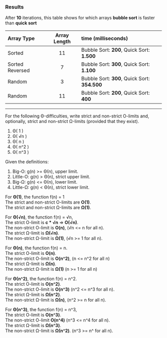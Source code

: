 ### Results
After **10** iterations, this table shows for which arrays **bubble sort** is faster than **quick sort**

| Array Type      | Array Length | time (milliseconds)                           |
|:----------------|:------------:|:----------------------------------------------|
 | Sorted          |      11      | Bubble Sort: **200**, Quick Sort:   **1.500** |
 | Sorted Reversed |      7       | Bubble Sort: **300**, Quick Sort:   **1.100** |
 | Random          |      3       | Bubble Sort: **300**, Quick Sort: **354.500** |
 | Random          |      11      | Bubble Sort: **200**, Quick Sort:     **400** |
---
For the following Θ-difficulties, write strict and non-strict O-limits and, optionally, strict and non-strict Ω-limits (provided that they exist).
1. Θ( 1 )
2. Θ( √n )
3. Θ( n )
4. Θ( n^2 )
5. Θ( n^3 )  

Given the definitions:
1. Big-O: g(n) >= Θ(n), upper limit. 
2. Little-O: g(n) > Θ(n), strict upper limit.   
3. Big-Ω: g(n) <= Θ(n), lower limit.  
4. Little-Ω: g(n) < Θ(n), strict lower limit.  

For **Θ(1)**, the function f(n) = 1  
The strict and non-strict O-limits are **O(1)**.  
The strict and non-strict Ω-limits are **Ω(1)**.  

For **Θ(√n)**, the function f(n) = √n,  
The strict O-limit is **c * √n** => **O(√n)**.   
The non-strict O-limit is **O(n)**, (√n <= n for all n).    
The strict Ω-limit is **Ω(√n)**.  
The non-strict Ω-limit is **Ω(1)**, (√n >= 1 for all n).  

For **Θ(n)**, the function f(n) = n.   
The strict O-limit is **O(n)**.  
The non-strict O-limit is **O(n^2)**, (n <= n^2 for all n)   
The strict Ω-limit is **Ω(n)**.  
The non-strict Ω-limit is **Ω(1)** (n >= 1 for all n)   

For **Θ(n^2)**, the function f(n) = n^2.    
The strict O-limit is **O(n^2)**.  
The non-strict O-limit is **O(n^3)** (n^2 <= n^3 for all n).  
The strict Ω-limit is **Ω(n^2)**.  
The non-strict Ω-limit is **Ω(n)**, (n^2 >= n for all n).  

For **Θ(n^3)**, the function f(n) = n^3,   
The strict O-limit is **O(n^3)**.  
The non-strict O-limit **O(n^4)** (n^3 <= n^4 for all n).  
The strict Ω-limit is **Ω(n^3)**.  
The non-strict Ω-limit is **Ω(n^2)**. (n^3 >= n^ for all n).  
